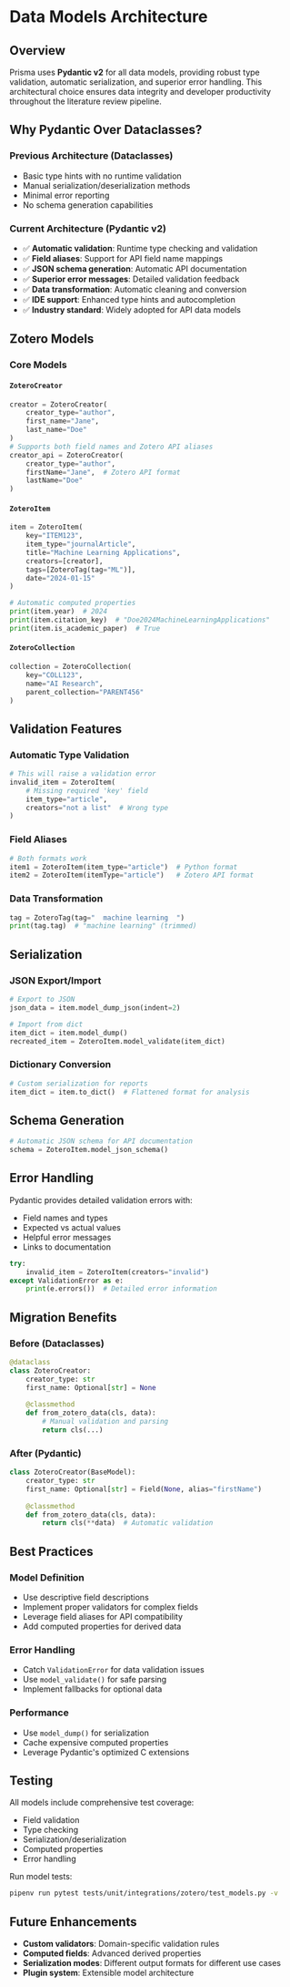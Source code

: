 # Data Models Architecture

## Overview

Prisma uses **Pydantic v2** for all data models, providing robust type validation, automatic serialization, and superior error handling. This architectural choice ensures data integrity and developer productivity throughout the literature review pipeline.

## Why Pydantic Over Dataclasses?

### Previous Architecture (Dataclasses)
- Basic type hints with no runtime validation
- Manual serialization/deserialization methods
- Minimal error reporting
- No schema generation capabilities

### Current Architecture (Pydantic v2)
- ✅ **Automatic validation**: Runtime type checking and validation
- ✅ **Field aliases**: Support for API field name mappings
- ✅ **JSON schema generation**: Automatic API documentation
- ✅ **Superior error messages**: Detailed validation feedback
- ✅ **Data transformation**: Automatic cleaning and conversion
- ✅ **IDE support**: Enhanced type hints and autocompletion
- ✅ **Industry standard**: Widely adopted for API data models

## Zotero Models

### Core Models

#### `ZoteroCreator`
```python
creator = ZoteroCreator(
    creator_type="author",
    first_name="Jane",
    last_name="Doe"
)
# Supports both field names and Zotero API aliases
creator_api = ZoteroCreator(
    creator_type="author",
    firstName="Jane",  # Zotero API format
    lastName="Doe"
)
```

#### `ZoteroItem`
```python
item = ZoteroItem(
    key="ITEM123",
    item_type="journalArticle",
    title="Machine Learning Applications",
    creators=[creator],
    tags=[ZoteroTag(tag="ML")],
    date="2024-01-15"
)

# Automatic computed properties
print(item.year)  # 2024
print(item.citation_key)  # "Doe2024MachineLearningApplications"
print(item.is_academic_paper)  # True
```

#### `ZoteroCollection`
```python
collection = ZoteroCollection(
    key="COLL123",
    name="AI Research",
    parent_collection="PARENT456"
)
```

## Validation Features

### Automatic Type Validation
```python
# This will raise a validation error
invalid_item = ZoteroItem(
    # Missing required 'key' field
    item_type="article",
    creators="not a list"  # Wrong type
)
```

### Field Aliases
```python
# Both formats work
item1 = ZoteroItem(item_type="article")  # Python format
item2 = ZoteroItem(itemType="article")   # Zotero API format
```

### Data Transformation
```python
tag = ZoteroTag(tag="  machine learning  ")
print(tag.tag)  # "machine learning" (trimmed)
```

## Serialization

### JSON Export/Import
```python
# Export to JSON
json_data = item.model_dump_json(indent=2)

# Import from dict
item_dict = item.model_dump()
recreated_item = ZoteroItem.model_validate(item_dict)
```

### Dictionary Conversion
```python
# Custom serialization for reports
item_dict = item.to_dict()  # Flattened format for analysis
```

## Schema Generation

```python
# Automatic JSON schema for API documentation
schema = ZoteroItem.model_json_schema()
```

## Error Handling

Pydantic provides detailed validation errors with:
- Field names and types
- Expected vs actual values
- Helpful error messages
- Links to documentation

```python
try:
    invalid_item = ZoteroItem(creators="invalid")
except ValidationError as e:
    print(e.errors())  # Detailed error information
```

## Migration Benefits

### Before (Dataclasses)
```python
@dataclass
class ZoteroCreator:
    creator_type: str
    first_name: Optional[str] = None
    
    @classmethod
    def from_zotero_data(cls, data):
        # Manual validation and parsing
        return cls(...)
```

### After (Pydantic)
```python
class ZoteroCreator(BaseModel):
    creator_type: str
    first_name: Optional[str] = Field(None, alias="firstName")
    
    @classmethod
    def from_zotero_data(cls, data):
        return cls(**data)  # Automatic validation
```

## Best Practices

### Model Definition
- Use descriptive field descriptions
- Implement proper validators for complex fields
- Leverage field aliases for API compatibility
- Add computed properties for derived data

### Error Handling
- Catch `ValidationError` for data validation issues
- Use `model_validate()` for safe parsing
- Implement fallbacks for optional data

### Performance
- Use `model_dump()` for serialization
- Cache expensive computed properties
- Leverage Pydantic's optimized C extensions

## Testing

All models include comprehensive test coverage:
- Field validation
- Type checking
- Serialization/deserialization
- Computed properties
- Error handling

Run model tests:
```bash
pipenv run pytest tests/unit/integrations/zotero/test_models.py -v
```

## Future Enhancements

- **Custom validators**: Domain-specific validation rules
- **Computed fields**: Advanced derived properties
- **Serialization modes**: Different output formats for different use cases
- **Plugin system**: Extensible model architecture